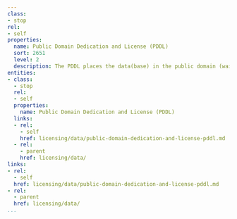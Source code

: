 ```yaml
---
class:
- stop
rel:
- self
properties:
  name: Public Domain Dedication and License (PDDL)
  sort: 2651
  level: 2
  description: The PDDL places the data(base) in the public domain (waiving all rights).
entities:
- class:
  - stop
  rel:
  - self
  properties:
    name: Public Domain Dedication and License (PDDL)
  links:
  - rel:
    - self
    href: licensing/data/public-domain-dedication-and-license-pddl.md
  - rel:
    - parent
    href: licensing/data/
links:
- rel:
  - self
  href: licensing/data/public-domain-dedication-and-license-pddl.md
- rel:
  - parent
  href: licensing/data/
...
```

